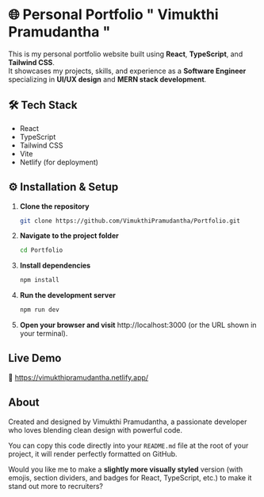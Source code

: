 # 🌐 Personal Portfolio  " Vimukthi Pramudantha "

This is my personal portfolio website built using **React**, **TypeScript**, and **Tailwind CSS**.  
It showcases my projects, skills, and experience as a **Software Engineer** specializing in **UI/UX design** and **MERN stack development**.  

## 🛠️ Tech Stack  
- React  
- TypeScript  
- Tailwind CSS  
- Vite  
- Netlify (for deployment)  

## ⚙️ Installation & Setup  

1. **Clone the repository**  
   ```bash
   git clone https://github.com/VimukthiPramudantha/Portfolio.git

2. **Navigate to the project folder**
    ```bash
    cd Portfolio

3. **Install dependencies**
    ```bash
    npm install

4. **Run the development server**
    ```bash
    npm run dev

5. **Open your browser and visit**   http://localhost:3000
 (or the URL shown in your terminal).

## Live Demo

🔗 https://vimukthipramudantha.netlify.app/

## About
Created and designed by Vimukthi Pramudantha, a passionate developer who loves blending clean design with powerful code.


You can copy this code directly into your `README.md` file at the root of your project, it will render perfectly formatted on GitHub.  

Would you like me to make a **slightly more visually styled** version (with emojis, section dividers, and badges for React, TypeScript, etc.) to make it stand out more to recruiters?
